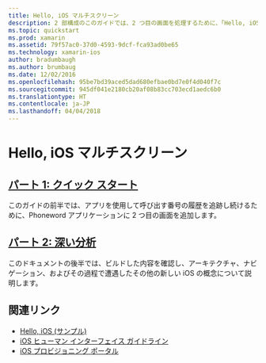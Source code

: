 ```yaml
---
title: Hello, iOS マルチスクリーン
description: 2 部構成のこのガイドでは、2 つ目の画面を処理するために、「Hello, iOS」ガイドで作成された Phoneword アプリケーションを展開します。 その過程で、モデル ビュー コントローラー設計パターンについて紹介し、最初の iOS ナビゲーションを実装し、iOS アプリケーションの構造と機能について理解を深めます。
ms.topic: quickstart
ms.prod: xamarin
ms.assetid: 79f57ac0-37d0-4593-9dcf-fca93ad0be65
ms.technology: xamarin-ios
author: bradumbaugh
ms.author: brumbaug
ms.date: 12/02/2016
ms.openlocfilehash: 95be7bd39aced5dad680efbae0bd7e0f4d040f7c
ms.sourcegitcommit: 945df041e2180cb20af08b83cc703ecd1aedc6b0
ms.translationtype: HT
ms.contentlocale: ja-JP
ms.lasthandoff: 04/04/2018
---
```

# <a name="hello-ios-multiscreen"></a>Hello, iOS マルチスクリーン

##  <a name="part-1-quickstartiosget-startedhello-ios-multiscreenhello-ios-multiscreen-quickstartmd"></a>[パート 1: クイック スタート](~/ios/get-started/hello-ios-multiscreen/hello-ios-multiscreen-quickstart.md)

このガイドの前半では、アプリを使用して呼び出す番号の履歴を追跡し続けるために、Phoneword アプリケーションに 2 つ目の画面を追加します。

##  <a name="part-2-deep-diveiosget-startedhello-ios-multiscreenhello-ios-multiscreen-deepdivemd"></a>[パート 2: 深い分析](~/ios/get-started/hello-ios-multiscreen/hello-ios-multiscreen-deepdive.md)



このドキュメントの後半では、ビルドした内容を確認し、アーキテクチャ、ナビゲーション、およびその過程で遭遇したその他の新しい iOS の概念について説明します。


## <a name="related-links"></a>関連リンク

- [Hello, iOS (サンプル)](https://developer.xamarin.com/samples/monotouch/Hello_iOS/)
- [iOS ヒューマン インターフェイス ガイドライン](http://developer.apple.com/library/ios/#documentation/UserExperience/Conceptual/MobileHIG/Introduction/Introduction.html)
- [iOS プロビジョニング ポータル](https://developer.apple.com/ios/manage/overview/index.action)
